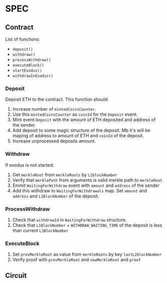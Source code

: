 # SPEC

## Contract

List of functions:

- `deposit()`
- `withdraw()`
- `processWithdraw()`
- `executeBlock()`
- `startExodus()`
- `withdrawInExodus()`

### Deposit

Deposit ETH to the contract. This function should:
1. Increase number of `mintedCoinsCounter`. 
2. Use this `mintedCoinsCounter` as `coinId` for the `Deposit` event.
3. Mint event `Deposit` with the amount of ETH deposited and address of the sender.
4. Add deposit to some magic structure of the deposit. Mb it's will be maping of address to amount of ETH and `coinId` of the deposit.
5. Increase unprocessed deposits amount.

### Withdraw

If exodus is not started:
1. Get `merkleRoot` from `merkleRoots` by `L2blockNumber` 
2. Verify that `merklePath` from arguments is valid merkle path to `merkleRoot`
3. Emmit `WaitingForWithdraw` event with `amount` and `address` of the sender
4. Add this withdraw to `WaitingForWithdrawals` map. Set `amount` and `address` and `L1BlockNumber` of the deposit.

### ProcessWithdraw

1. Check that `withdrawId` in `WaitingForWithdraw` structure.
2. Check that `L1BlockNumber` + `WITHDRAW_WAITING_TIME` of the deposit is less than current `L1BlockNumber`

### ExecuteBlock

1. Set `prevMerkleRoot` as value from `merkleRoots` by key `lastL2blockNumber`  
2. Verify proof with `prevMerkleRoot` and `newMerkleRoot` and `proof`

## Circuit
